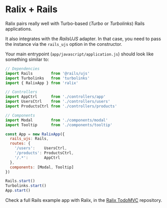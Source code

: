 # Ralix + Rails

Ralix pairs really well with Turbo-based (_Turbo_ or _Turbolinks_) Rails applications.

It also integrates with the _RailsUJS_ adapter. In that case, you need to pass the instance via the `rails_ujs` option in the constructor.

Your main entrypoint (`app/javascript/application.js`) should look like something similar to:

```js
// Dependencies
import Rails        from '@rails/ujs'
import Turbolinks   from 'turbolinks'
import { RalixApp } from 'ralix'

// Controllers
import AppCtrl      from './controllers/app'
import UsersCtrl    from './controllers/users'
import ProductsCtrl from './controllers/products'

// Components
import Modal        from './components/modal'
import Tooltip      from './components/tooltip'

const App = new RalixApp({
  rails_ujs: Rails,
  routes: {
    '/users':    UsersCtrl,
    '/products': ProductsCtrl,
    '/.*':       AppCtrl
  },
  components: [Modal, Tooltip]
})

Rails.start()
Turbolinks.start()
App.start()
```

Check a full Rails example app with Ralix, in the [Ralix TodoMVC](https://github.com/ralixjs/ralix-todomvc) repository.
